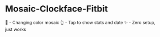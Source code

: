 # Mosaic-Clockface-Fitbit
🌈 - Changing color mosaic
👆 - Tap to show stats and date
✨ - Zero setup, just works
